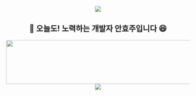 <div align="center">
  <img src="https://capsule-render.vercel.app/api?type=waving&color=66D2CE&height=150&section=header" />

  ## 🙌 오늘도! 노력하는 개발자 안효주입니다 😆

<a href="https://www.gitanimals.org/en_US?utm_medium=image&utm_source=anju0210&utm_content=line">
  <img
    src="https://render.gitanimals.org/lines/anju0210"
    width="600"
    height="120"
  />
</a>
  <img src="https://capsule-render.vercel.app/api?type=waving&color=2DAA9E&height=150&section=footer" />

</div>

<!--
**anju0210/anju0210** is a ✨ _special_ ✨ repository because its `README.md` (this file) appears on your GitHub profile.

Here are some ideas to get you started:

- 🔭 I’m currently working on ...
- 🌱 I’m currently learning ...
- 👯 I’m looking to collaborate on ...
- 🤔 I’m looking for help with ...
- 💬 Ask me about ...
- 📫 How to reach me: ...
- 😄 Pronouns: ...
- ⚡ Fun fact: ...
-->
